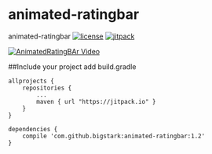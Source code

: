 # animated-ratingbar
animated-ratingbar
[![license](https://img.shields.io/hexpm/l/plug.svg)](LICENSE)
[![jitpack](https://img.shields.io/badge/jitpack-1.0-green.svg)](https://jitpack.io/#bigstark/android-cycler)


[![AnimatedRatingBAr Video](https://img.youtube.com/vi/N5JyryFEomM/0.jpg)](https://www.youtube.com/watch?v=N5JyryFEomM)

##Include your project
add build.gradle
```
allprojects {
	repositories {
		...
		maven { url "https://jitpack.io" }
	}
}
```
```
dependencies {
    compile 'com.github.bigstark:animated-ratingbar:1.2'
}
```
